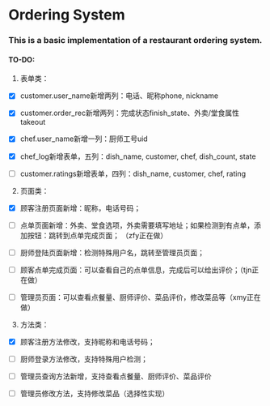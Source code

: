 # Ordering System

### This is a basic implementation of a restaurant ordering system.

#### TO-DO:

1. 表单类：

- [x] customer.user_name新增两列：电话、昵称phone, nickname

- [x] customer.order_rec新增两列：完成状态finish_state、外卖/堂食属性takeout

- [x] chef.user_name新增一列：厨师工号uid

- [x] chef_log新增表单，五列：dish_name, customer, chef, dish_count, state

- [ ] customer.ratings新增表单，四列：dish_name, customer, chef, rating

2. 页面类：

- [x] 顾客注册页面新增：昵称，电话号码；

- [ ] 点单页面新增：外卖、堂食选项，外卖需要填写地址；如果检测到有点单，添加按钮：跳转到点单完成页面； （zfy正在做）

- [ ] 厨师登陆页面新增：检测特殊用户名，跳转至管理员页面；

- [ ] 顾客点单完成页面：可以查看自己的点单信息，完成后可以给出评价；（tjn正在做）

- [ ] 管理员页面：可以查看点餐量、厨师评价、菜品评价，修改菜品等（xmy正在做）

3. 方法类：

- [x] 顾客注册方法修改，支持昵称和电话号码；

- [ ] 厨师登录方法修改，支持特殊用户检测；

- [ ] 管理员查询方法新增，支持查看点餐量、厨师评价、菜品评价

- [ ] 管理员修改方法，支持修改菜品（选择性实现）
